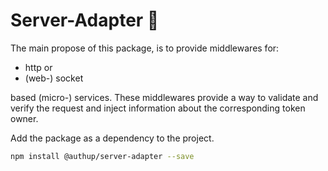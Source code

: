 # Server-Adapter 🌉
The main propose of this package, 
is to provide middlewares for:
- http or
- (web-) socket

based (micro-) services. These middlewares provide a way to validate and verify the request
and inject information about the corresponding token owner.

Add the package as a dependency to the project.

```sh
npm install @authup/server-adapter --save
```
